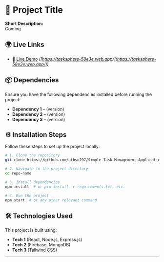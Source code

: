 
# 📌 Project Title  

**Short Description:**  
Coming 

## 🌍 Live Links  
- 🔗 [Live Demo](#) *([https://tasksphere-58e3e.web.app/](https://tasksphere-58e3e.web.app/))*  

## 📦 Dependencies  
Ensure you have the following dependencies installed before running the project:  
- **Dependency 1** – (version)  
- **Dependency 2** – (version)  
- **Dependency 3** – (version)  


## ⚙️ Installation Steps  
Follow these steps to set up the project locally:  

```sh
# 1. Clone the repository
git clone https://github.com/uthso297/Simple-Task-Management-Application-client.git

# 2. Navigate to the project directory
cd repo-name

# 3. Install dependencies
npm install  # or pip install -r requirements.txt, etc.

# 4. Run the project
npm start  # or any other relevant command
```

## 🛠️ Technologies Used  
This project is built using:  
- **Tech 1** (React, Node.js, Express.js)  
- **Tech 2** (Firebase, MongoDB)  
- **Tech 3** (Tailwind CSS)  

---
